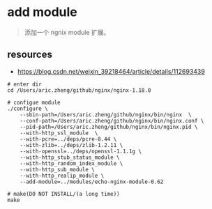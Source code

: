 # add module
> 添加一个 ngnix module 扩展。

## resources
- https://blog.csdn.net/weixin_39218464/article/details/112693439


```shell
# enter dir
cd /Users/aric.zheng/github/nginx/nginx-1.18.0

# configue module
./configure \
    --sbin-path=/Users/aric.zheng/github/nginx/bin/nginx  \
    --conf-path=/Users/aric.zheng/github/nginx/bin/nginx.conf \
    --pid-path=/Users/aric.zheng/github/nginx/bin/nginx.pid \
    --with-http_ssl_module  \
    --with-pcre=../deps/pcre-8.44 \
    --with-zlib=../deps/zlib-1.2.11 \
    --with-openssl=../deps/openssl-1.1.1g \
    --with-http_stub_status_module \
    --with-http_random_index_module \
    --with-http_sub_module \
    --with-http_realip_module \
    --add-module=../modules/echo-nginx-module-0.62

# make(DO NOT INSTALL/(a long time))
make
```
